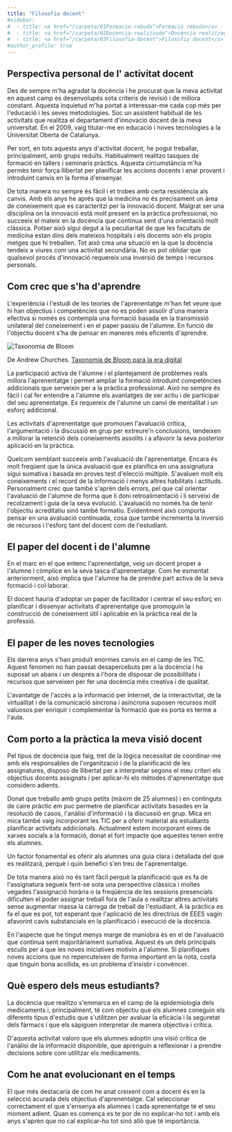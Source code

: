 ```yaml
---
title: "Filosofia docent"
#sidebar:
#  - title: <a href="/carpeta/01Formacio-rebuda">Formació rebuda</a>
#  - title: <a href="/carpeta/02Docencia-realitzada">Docència realitzada</a>
#  - title: <a href="/carpeta/03Filosofia-docent">Filosofia docent</a>
#author_profile: true
---
```


## Perspectiva personal de l' activitat docent
Des de sempre m'ha agradat la docència i he procurat que la meva activitat en aquest camp es desenvolupés sota criteris de revisió i de millora constant. Aquesta inquietud m'ha portat a interessar-me cada cop més per l'educació i les seves metodologies. Soc un assistent habitual de les activitats que realitza el departament d'innovació docent de la meva universitat. En el 2009, vaig titular-me en educació i noves tecnologies a la Universitat Oberta de Catalunya.

Per sort, en tots aquests anys d'activitat docent, he pogut treballar, principalment, amb grups reduïts. Habitualment realitzo tasques de formació en tallers i seminaris pràctics. Aquesta circumstància m'ha permès tenir força llibertat per planificar les accions docents i anar provant i introduint canvis en la forma d'ensenyar.

De tota manera no sempre és fàcil i et trobes amb certa resistència als canvis. Amb els anys he aprés que la medicina no és precisament un àrea de coneixement que es caracteritzi per la innovació docent. Malgrat ser una disciplina on la innovació està molt present en la pràctica professional, no succeeix el mateix en la docència que continua sent d'una orientació molt clàssica.  Potser això sigui degut a la peculiaritat de que les facultats de medicina estan dins dels mateixos hospitals i els docents són els propis metges que hi treballen. Tot això crea una situació en la que la docència tendeix a viures com una activitat secundària. No es pot oblidar que qualsevol procés d'innovació requereix una inversió de temps i recursos personals.

## Com crec que s'ha d'aprendre

L'experiència i l'estudi de les teories de l'aprenentatge m'han fet veure que hi han objectius i competències que no es poden assolir d'una manera efectiva si només es contempla una formació basada en la transmissió unilateral del coneixement  i en el paper passiu de l'alumne. En funció de l'objectiu docent s'ha de pensar en maneres més eficients d'aprendre.

<!-- ![Taxonomia de Bloom ]({{site.url}}//images/TaxonomiaBloom.gif) -->
![Taxonomia de Bloom ](/images/TaxonomiaBloom.gif)


De Andrew Churches. <a href="http://www.eduteka.org/TaxonomiaBloomDigital.php" target="_blank">Taxonomía de Bloom para la era digital</a>

La participació activa de l'alumne i el plantejament de problemes reals millora l'aprenentatge i permet ampliar la formació introduint competències addicionals que serveixin per a la pràctica professional. Això no sempre és fàcil i cal fer entendre a l'alumne els avantatges de ser actiu i de participar del seu aprenentatge. Es requereix de l'alumne un canvi de mentalitat i un esforç addicional.

Les activitats d'aprenentatge que promouen l'avaluació crítica, l'argumentació i la discussió en grup per extreure'n conclusions, tendeixen a millorar la retenció dels coneixements assolits i a afavorir la seva posterior aplicació en la pràctica.

Quelcom semblant succeeix amb l'avaluació de l'aprenentatge. Encara és molt freqüent que la única avaluació que es planifica en una assignatura sigui sumativa i basada en proves test d'elecció múltiple.  S'avaluen molt els coneixements  i el record de la informació i menys altres habilitats i actituds. Personalment crec que també s'aprèn dels errors, pel que cal orientar l'avaluació de l'alumne de forma que li doni retroalimentació i li serveixi de recolzament i guia de la seva evolució. L'avaluació no només ha de tenir l'objectiu acreditatiu sinó també formatiu. Evidentment això comporta pensar en una avaluació continuada, cosa que també incrementa la inversió de recursos i l'esforç tant del docent com de l'estudiant.   

## El paper del docent i de l'alumne
En el marc en el que entenc l'aprenentatge, veig un docent proper a l'alumne i còmplice en la seva tasca d'aprenentatge. Com he esmentat anteriorment, això implica que l'alumne ha de prendre part activa de la seva formació i col·laborar.

El docent hauria d'adoptar un paper de facilitador i centrar el seu esforç en planificar i dissenyar activitats d'aprenentatge que promoguin la construcció de coneixement útil i aplicable en la pràctica real de la professió.

## El paper de les noves tecnologies
Els darrera anys s'han produït enormes canvis en el camp de les TIC. Aquest fenomen no han passat desapercebuts per a la docència i ha suposat un abans i un després a l'hora de disposar de possibilitats i recursos que serveixen per fer una docència més creativa i de qualitat.

L'avantatge de l'accés a la informació per Internet, de la interactivitat, de la virtualitat  i de la comunicació síncrona i asíncrona suposen recursos molt valuosos per enriquir i complementar la formació que es porta es terme a l'aula.

## Com porto a la pràctica la meva visió docent  
Pel tipus de docència que faig, tret de la lògica necessitat de coordinar-me amb els responsables de l'organització i de la planificació de les assignatures, disposo de llibertat per a interpretar segons el meu criteri els objectius docents assignats i per aplicar-hi els mètodes d'aprenentatge que considero adients.

Donat que treballo amb grups petits (màxim de 25 alumnes) i en continguts de caire pràctic em puc permetre de planificar activitats basades en la resolució de casos, l'anàlisi d'informació i la discussió en grup. Mica en mica també vaig incorporant les TIC per a oferir material als estudiants planificar activitats addicionals. Actualment estem incorporant eines de xarxes socials a la formació, donat el fort impacte que aquestes tenen entre els alumnes.

Un factor fonamental es oferir als alumnes una guia clara i detallada del que es realitzarà, perquè i quin benefici s'en treu de l'aprenentatge.

De tota manera això no és tant fàcil perquè la planificació que es fa de l'assignatura segueix fent-se sota una perspectiva clàssica i moltes vegades l'assignació horària o la freqüència de les sessions presencials dificulten el poder assignar treball fora de l'aula o realitzar altres activitats sense augmentar massa la càrrega de treball de l'estudiant. A la pràctica es fa el que es pot, tot esperant que l'aplicació de les directrius de EEES vagin afavorint cavis substancials en la planificació i execució de la docència.

En l'aspecte que he tingut menys marge de maniobra és en el de l'avaluació que continua sent majoritàriament sumativa. Aquest és un dels principals esculls per a que les noves iniciatives motivin a l'alumne. Si planifiques noves accions que no repercuteixen de forma important en la nota, costa que tinguin bona acollida, es un problema d'insistir i convèncer.  

## Què espero dels meus estudiants?
La docència que realitzo s'emmarca en el camp de la epidemiologia dels medicaments i, principalment, té com objectiu que els alumnes coneguin els diferents tipus d'estudis que s'utilitzen per avaluar la eficàcia i la seguretat dels fàrmacs i que els sàpiguen interpretar de manera objectiva i crítica.

D'aquesta activitat valoro  que els alumnes adoptin una visió crítica de l'anàlisi de la informació disponible, que aprenguin a reflexionar i a prendre decisions sobre com utilitzar els medicaments.

## Com he anat evolucionant en el temps
El que més destacaria de com he anat creixent com a docent és en la selecció acurada dels objectius d'aprenentatge. Cal seleccionar correctament el que s'ensenya als alumnes i cada aprenentatge té el seu moment adient. Quan es comença es te por de no explicar-ho tot i amb els anys s'aprèn que no cal explicar-ho tot sinó allò que té importància.   
